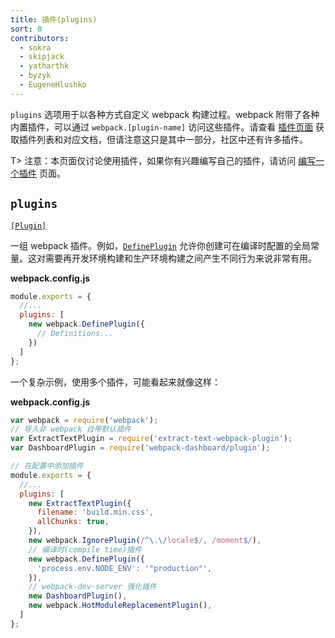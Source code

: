 ```yaml
---
title: 插件(plugins)
sort: 8
contributors:
  - sokra
  - skipjack
  - yatharthk
  - byzyk
  - EugeneHlushko
---
```


`plugins` 选项用于以各种方式自定义 webpack 构建过程。webpack 附带了各种内置插件，可以通过 `webpack.[plugin-name]` 访问这些插件。请查看 [插件页面](/plugins) 获取插件列表和对应文档，但请注意这只是其中一部分，社区中还有许多插件。

T> 注意：本页面仅讨论使用插件，如果你有兴趣编写自己的插件，请访问 [编写一个插件](/contribute/writing-a-plugin/) 页面。


## `plugins`

[`[Plugin]`](/plugins/)

一组 webpack 插件。例如，[`DefinePlugin`](/plugins/define-plugin/) 允许你创建可在编译时配置的全局常量。这对需要再开发环境构建和生产环境构建之间产生不同行为来说非常有用。

__webpack.config.js__

```js
module.exports = {
  //...
  plugins: [
    new webpack.DefinePlugin({
      // Definitions...
    })
  ]
};
```

一个复杂示例，使用多个插件，可能看起来就像这样：

__webpack.config.js__

```js
var webpack = require('webpack');
// 导入非 webpack 自带默认插件
var ExtractTextPlugin = require('extract-text-webpack-plugin');
var DashboardPlugin = require('webpack-dashboard/plugin');

// 在配置中添加插件
module.exports = {
  //...
  plugins: [
    new ExtractTextPlugin({
      filename: 'build.min.css',
      allChunks: true,
    }),
    new webpack.IgnorePlugin(/^\.\/locale$/, /moment$/),
    // 编译时(compile time)插件
    new webpack.DefinePlugin({
      'process.env.NODE_ENV': '"production"',
    }),
    // webpack-dev-server 强化插件
    new DashboardPlugin(),
    new webpack.HotModuleReplacementPlugin(),
  ]
};
```
